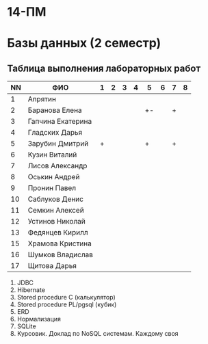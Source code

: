 # 14-ПМ
# Базы данных (2 семестр)

## Таблица выполнения лабораторных работ

| NN  | ФИО               | 1   | 2   | 3   | 4   | 5   | 6   | 7   | 8   |
| --- | ----------------- | --- | --- | --- | --- | --- | --- | --- | --- |
| 1   | Апрятин           |     |     |     |     |     |     |     |     |
| 2   | Баранова Елена    |     |     |     |     | +-  |     | +   |     |
| 3   | Гапчина Екатерина |     |     |     |     |     |     |     |     |
| 4   | Гладских Дарья    |     |     |     |     |     |     |     |     |
| 5   | Зарубин Дмитрий   | +   |     |     |     | +   |     | +   |     |
| 6   | Кузин Виталий     |     |     |     |     |     |     |     |     |
| 7   | Лисов Александр   |     |     |     |     |     |     |     |     |
| 8   | Оськин Андрей     |     |     |     |     |     |     |     |     |
| 9   | Пронин Павел      |     |     |     |     |     |     |     |     |
| 10  | Саблуков Денис    |     |     |     |     |     |     |     |     |
| 11  | Семкин Алексей    |     |     |     |     |     |     |     |     |
| 12  | Устинов Николай   |     |     |     |     |     |     |     |     |
| 13  | Федянцев Кирилл   |     |     |     |     |     |     |     |     |
| 15  | Храмова Кристина  |     |     |     |     |     |     |     |     |
| 16  | Шумков Владислав  |     |     |     |     |     |     |     |     |
| 17  | Щитова Дарья      |     |     |     |     |     |     |     |     |

1. JDBC
2. Hibernate
3. Stored procedure C (калькулятор)
4. Stored procedure PL/pgsql (кубик)
5. ERD
6. Нормализация
7. SQLite
8. Курсовик. Доклад по NoSQL системам. Каждому своя
